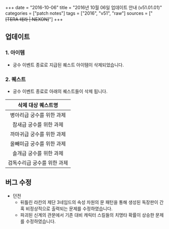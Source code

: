 +++
date = "2016-10-06"
title = "2016년 10월 06일 업데이트 안내 (v51.01.01)"
categories = ["patch notes"]
tags = ["2016", "v51", "raw"]
sources = ["~~[TERA 테라 | NEXON]~~"]
+++

## 업데이트

### **1.** 아이템
- 궁수 이벤트 종료로 지급된 퀘스트 아이템이 삭제되었습니다.

### **2.** 퀘스트
- 궁수 이벤트 종료로 아래의 퀘스트들이 삭제 됩니다.

| 삭제 대상 퀘스트명 |
| :-: |
| 병아리급 궁수를 위한 과제 |
| 참새급 궁수를 위한 과제 |
| 까마귀급 궁수를 위한 과제 |
| 올빼미급 궁수를 위한 과제 |
| 솔개급 궁수를 위한 과제 |
| 검독수리급 궁수를 위한 과제 |

## 버그 수정

- 던전
  - 뒤틀린 라칸의 제단 3네임드의 속성 차원의 문 패턴을 통해 생성된 독장판이 간혹 비정상적으로 출력되는 문제를 수정하였습니다.
  - 파괴된 신계의 관문에서 기존 대비 캐릭터 스킬들의 치명타 확률이 상승한 문제를 수정하였습니다.
